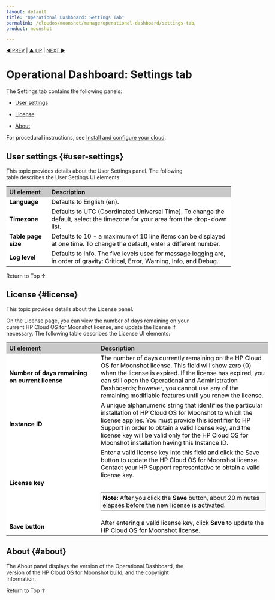 ```yaml
---
layout: default
title: "Operational Dashboard: Settings Tab"
permalink: /cloudos/moonshot/manage/operational-dashboard/settings-tab/
product: moonshot

---
```




<script> 

function PageRefresh { 
onLoad="window.refresh"
}

PageRefresh();

</script>


<p style="font-size: small;"> <a href="/cloudos/moonshot/manage/operational-dashboard/cloud-tab/">&#9664; PREV</a> | <a href="/cloudos/moonshot/manage/operational-dashboard/">&#9650; UP</a> | <a href="/cloudos/moonshot/manage/administration-dashboard/">NEXT &#9654;</a> </p>

# Operational Dashboard: Settings tab

The Settings tab contains the following panels:

* [User settings](#user-settings)

* [License](#license)

* [About](#about) 

For procedural instructions, see [Install and configure your cloud](/cloudos/moonshot/install/).

## User settings {#user-settings}

This topic provides details about the User Settings panel. The following table describes the User Settings UI elements:

<table style="text-align: left; vertical-align: top; min-width:600px;">

<tr style="background-color: #C8C8C8;">
<th> UI element </th>
<th> Description </th>
</tr>

<tr style="background-color: white; color: black;">
<td style="font-weight:bold;"> Language </td>
<td> Defaults to English (en). </td> 
</tr>

<tr style="background-color: white; color: black;">
<td style="font-weight:bold;"> Timezone </td>
<td>  	Defaults to UTC (Coordinated Universal Time). To change the default, select the timezone for your area from the drop-down list. </td>
</tr>

<tr style="background-color: white; color: black;">
<td style="font-weight:bold;"> Table page size </td>
<td> Defaults to 10 - a maximum of 10 line items can be displayed at one time. To change the default, enter a different number. </td>
</tr>

<tr style="background-color: white; color: black;">
<td style="font-weight:bold;"> Log level </td>
<td> Defaults to Info. The five levels used for message logging are, in order of gravity: Critical, Error, Warning, Info, and Debug. </td>
</tr>

</table>

<a href="#top" style="padding:14px 0px 14px 0px; text-decoration: none;"> Return to Top &#8593; </a>

## License {#license}

This topic provides details about the License panel.

On the License page, you can view the number of days remaining on your current HP Cloud OS for Moonshot license, and update the license if necessary. The following table describes the License UI elements:

<table style="text-align: left; vertical-align: top; min-width:700px;">

<tr style="background-color: #C8C8C8;">
<th> UI element </th>
<th> Description </th>
</tr>

<tr style="background-color: white; color: black;">
<td style="font-weight:bold;"> <nobr> Number of days remaining </nobr> on current license </td>
<td> The number of days currently remaining on the HP Cloud OS for Moonshot license. This field will show zero (0) when the license is expired. 
If the license has expired, you can still open the Operational and Administration Dashboards; however, you cannot use any of the remaining modifiable features until you renew the license. </td> 
</tr>

<tr style="background-color: white; color: black;">
<td style="font-weight:bold;"> Instance ID </td>
<td> A unique alphanumeric string that identifies the particular installation of HP Cloud OS for Moonshot to which the license applies. 
You must provide this identifier to HP Support in order to obtain a valid license key, and the license key will be valid only 
for the HP Cloud OS for Moonshot installation having this Instance ID.  </td>
</tr>

<tr style="background-color: white; color: black;">
<td style="font-weight:bold;"> License key </td>
<td> Enter a valid license key into this field and click the </b>Save button to update the HP Cloud OS for Moonshot license. 
Contact your HP Support representative to obtain a valid license key. <br /> <br />
<p style="background-color:#f8f8f8; padding:4px 4px 4px 4px; border: 1px dotted #000000;"> <b>Note:</b> After you click the <b>Save</b> button, 
about 20 minutes elapses before the new license is activated.</p>
</td>
</tr>

<tr style="background-color: white; color: black;">
<td style="font-weight:bold;"> Save button </td>
<td> After entering a valid license key, click <b>Save</b> to update the HP Cloud OS for Moonshot license. </td>
</tr>

</table>

## About {#about}

The About panel displays the version of the Operational Dashboard, the version of the HP Cloud OS for Moonshot build, and the copyright information.

<a href="#top" style="padding:14px 0px 14px 0px; text-decoration: none;"> Return to Top &#8593; </a>


